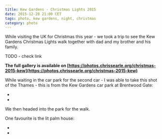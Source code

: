 ```yaml
---
title: Kew Gardens - Christmas Lights 2015
date: 2015-12-28 21:00 CET
tags: photo, kew gardens, night, christmas
category: photo
---
```


While visiting the UK for Christmas this year - we took a trip to see the Kew Gardens Christmas Lights walk together with dad and my brother and his family.

TODO - check link

**The full gallery is available on [https://photos.chrissearle.org/christmas-2015-kew](https://photos.chrissearle.org/christmas-2015-kew)**

While waiting in the car park for the second car - I was able to take this shot of the Thames - this is from the Kew Gardens car park at Brentwood Gate:

<embed-500px
  id="134186757"
  title="Thames by Night"
  url="https://drscdn.500px.org/photo/134186757/m%3D900/v2?user_id=128348&webp=true&sig=41b788562c80b1b23d19e8d28c3ecb8f08c211ad9dd7144721237ac2bb6d16e6">
</embed-500px>

- <link-500px id="134186757" title="Thames by Night"></link-500px>
- <link-flickr id="23682506399" title="Thames by Night"></link-flickr>

We then headed into the park for the walk.

One favourite is the lit palm house:

<embed-500px
  id="134186733"
  title="Palm House - Kew"
  url="https://drscdn.500px.org/photo/134186733/m%3D900/v2?user_id=128348&webp=true&sig=5e7b5b60615d284db2033a0c2d792f15aac0f7bacf9d812d9e3d9464bcdcb116">
</embed-500px>

- <link-500px id="134186733" title="Palm House - Kew"></link-500px>
- <link-flickr id="23457498474" title="Palm House - Kew"></link-flickr>
